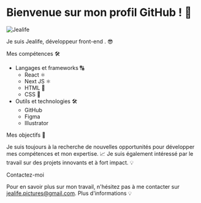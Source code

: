 # Bienvenue sur mon profil GitHub ! 👋

![Jealife](https://github.com/jealife/JEaLiFe/assets/83034287/29a19fcc-fcfc-4568-b611-617a07d495be)


Je suis Jealife, développeur front-end . 😎

Mes compétences 🛠️

* Langages et frameworks 🔠
    * React ⚛️
    * Next JS ⚛️
    * HTML 💯
    * CSS 🧶
* Outils et technologies 🛠️
    * GitHub 
    * Figma 
    * Illustrator 

Mes objectifs 🎯

Je suis toujours à la recherche de nouvelles opportunités pour développer mes compétences et mon expertise. 📈
Je suis également intéressé par le travail sur des projets innovants et à fort impact. 💡

Contactez-moi 

Pour en savoir plus sur mon travail, n'hésitez pas à me contacter sur jealife.pictures@gmail.com.
Plus d'informations 💡



